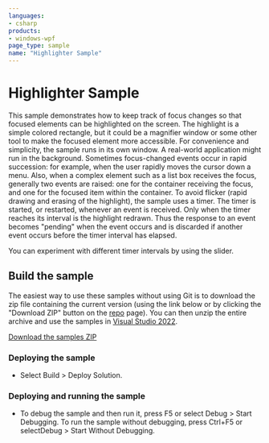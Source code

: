 ```yaml
---
languages:
- csharp
products:
- windows-wpf
page_type: sample
name: "Highlighter Sample"
---
```


# Highlighter Sample
This sample demonstrates how to keep track of focus changes so that focused elements can be highlighted on the screen. The highlight is a simple colored rectangle, but it could be a magnifier window or some other tool to make the focused element more accessible.
For convenience and simplicity, the sample runs in its own window. A real-world application might run in the background.
Sometimes focus-changed events occur in rapid succession: for example, when the user rapidly moves the cursor down a menu. Also, when a complex element such as a list box receives the focus, generally two events are raised: one for the container receiving the focus, and one for the focused item within the container. To avoid flicker (rapid drawing and erasing of the highlight), the sample uses a timer. The timer is started, or restarted, whenever an event is received. Only when the timer reaches its interval is the highlight redrawn. Thus the response to an event becomes "pending" when the event occurs and is discarded if another event occurs before the timer interval has elapsed.

You can experiment with different timer intervals by using the slider.

## Build the sample
The easiest way to use these samples without using Git is to download the zip file containing the current version (using the link below or by clicking the "Download ZIP" button on the [repo](https://github.com/microsoft/WPF-Samples?tab=readme-ov-file) page). You can then unzip the entire archive and use the samples in [Visual Studio 2022](https://www.visualstudio.com/wpf-vs).

[Download the samples ZIP](../../archive/main.zip)

### Deploying the sample
- Select Build > Deploy Solution. 

### Deploying and running the sample
- To debug the sample and then run it, press F5 or select Debug >  Start Debugging. To run the sample without debugging, press Ctrl+F5 or selectDebug > Start Without Debugging. 


